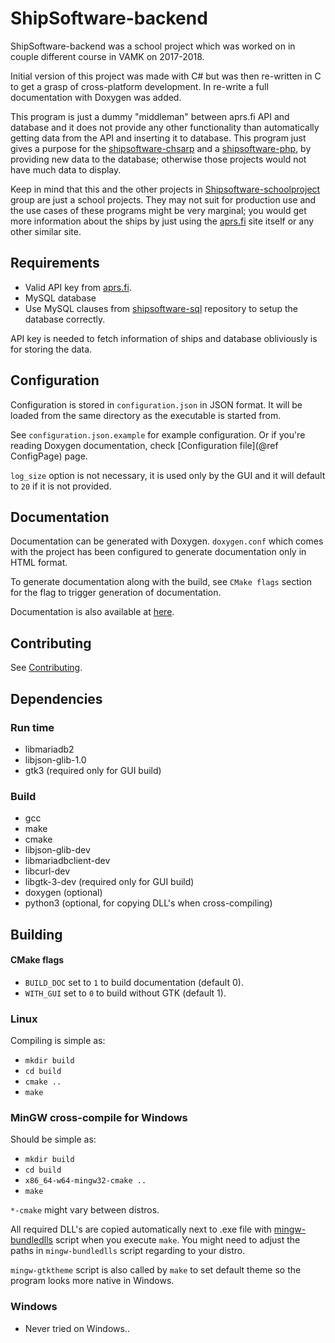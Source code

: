 # ShipSoftware-backend

ShipSoftware-backend was a school project which was worked on in couple
different course in VAMK on 2017-2018.

Initial version of this project was made with C# but was then re-written in C to
get a grasp of cross-platform development. In re-write a full documentation
with Doxygen was added.

This program is just a dummy "middleman" between aprs.fi API and database and it
does not provide any other functionality than automatically getting data from
the API and inserting it to database. This program just gives a purpose for
the [shipsoftware-chsarp](https://github.com/Shipsoftware-schoolproject/shipsoftware-csharp)
and a [shipsoftware-php](https://github.com/Shipsoftware-schoolproject/shipsoftware-php),
by providing new data to the database; otherwise those projects would not
have much data to display.

Keep in mind that this and the other projects in [Shipsoftware-schoolproject](https://github.com/Shipsoftware-schoolproject)
group are just a school projects. They may not suit for production use and the
use cases of these programs might be very marginal; you would get more
information about the ships by just using the [aprs.fi](https://aprs.fi/) site
itself or any other similar site.

## Requirements

 * Valid API key from [aprs.fi](https://aprs.fi).
 * MySQL database
  * Use MySQL clauses from [shipsoftware-sql](https://github.com/Shipsoftware-schoolproject/shipsoftware-sql/tree/master/MySQL)
  repository to setup the database correctly.

API key is needed to fetch information of ships and database obliviously is
for storing the data.

## Configuration

Configuration is stored in `configuration.json` in JSON format. It will be
loaded from the same directory as the executable is started from.

See `configuration.json.example` for example configuration. Or if you're reading
Doxygen documentation, check [Configuration file](@ref ConfigPage) page.

`log_size` option is not necessary, it is used only by the GUI and it will
default to `20` if it is not provided.

## Documentation

Documentation can be generated with Doxygen. `doxygen.conf` which comes with
the project has been configured to generate documentation only in HTML format.

To generate documentation along with the build, see `CMake flags` section
for the flag to trigger generation of documentation.

Documentation is also available at [here](http://lihis.net/docs/shipsoftware-backend).

## Contributing

See [Contributing](CONTRIBUTING.md).

## Dependencies

### Run time
 * libmariadb2
 * libjson-glib-1.0
 * gtk3 (required only for GUI build)

### Build
 * gcc
 * make
 * cmake
 * libjson-glib-dev
 * libmariadbclient-dev
 * libcurl-dev
 * libgtk-3-dev (required only for GUI build)
 * doxygen (optional)
 * python3 (optional, for copying DLL's when cross-compiling)

## Building

#### CMake flags

 * `BUILD_DOC` set to `1` to build documentation (default 0).
 * `WITH_GUI` set to `0` to build without GTK (default 1).

### Linux

Compiling is simple as:
 * `mkdir build`
 * `cd build`
 * `cmake ..`
 * `make`

### MinGW cross-compile for Windows

Should be simple as:
 * `mkdir build`
 * `cd build`
 * `x86_64-w64-mingw32-cmake ..`
 * `make`

`*-cmake` might vary between distros.

All required DLL's are copied automatically next to .exe file with [mingw-bundledlls](https://github.com/mpreisler/mingw-bundledlls)
script when you execute `make`. You might need to adjust the paths in
`mingw-bundledlls` script regarding to your distro.

`mingw-gtktheme` script is also called by `make` to set default theme so the
program looks more native in Windows.

### Windows
 * Never tried on Windows..
